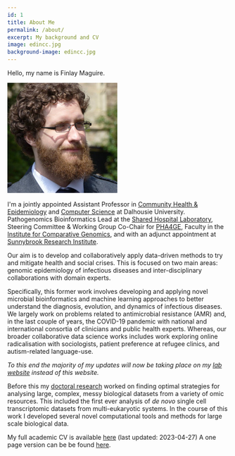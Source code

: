 ```yaml
---
id: 1
title: About Me
permalink: /about/
excerpt: My background and CV
image: edincc.jpg
background-image: edincc.jpg
---
```


Hello, my name is Finlay Maguire.

![Postgrad Research: Not even once](../images/wedding.jpg)

I'm a jointly appointed Assistant Professor in [Community Health & Epidemiology](https://medicine.dal.ca/departments/department-sites/community-health.html) and [Computer Science](https://www.dal.ca/faculty/computerscience.html) at Dalhousie University. Pathogenomics Bioinformatics Lead at the [Shared Hospital Laboratory](https://www.shn.ca/marking-a-milestone-shared-hospital-laboratory-conducts-one-millionth-covid-19-test/), Steering Committee & Working Group Co-Chair for [PHA4GE](https://pha4ge.org/), Faculty in the [Institute for Comparative Genomics](https://icgenomics.ca/), and with an adjunct appointment at [Sunnybrook Research Institute](https://sunnybrook.ca/research/).

Our aim is to develop and collaboratively apply data-driven methods to try and mitigate health and social crises.
This is focused on two main areas: genomic epidemiology of infectious diseases and inter-disciplinary collaborations with domain experts.

Specifically, this former work involves developing and applying novel microbial bioinformatics and machine learning approaches to better understand the diagnosis, evolution, and dynamics of infectious diseases.
We largely work on problems related to antimicrobial resistance (AMR) and, in the last couple of years, the COVID-19 pandemic with national and international consortia of clinicians and public health experts.
Whereas, our broader collaborative data science works includes work exploring online radicalisation with sociologists, patient preference at refugee clinics, and autism-related language-use.

*To this end the majority of my updates will now be taking place on my [lab website](https://maguire-lab.github.io/) instead of this website.*

Before this my [doctoral research](http://finlaymagui.re/assets/finlay_maguire_final_PhD_2015_thesis.pdf) worked on finding optimal strategies for analysing large, complex, messy biological datasets from a variety of omic resources. 
This included the first ever analysis of *de novo* single cell transcriptomic datasets from multi-eukaryotic systems.  In the course of this work 
I developed several novel computational tools and methods for large scale biological data.

My full academic CV is available [here](http://finlaymagui.re/assets/Finlay_Maguire_CV_20230427.pdf) (last updated: 2023-04-27)
A one page version can be be found [here](http://finlaymagui.re/assets/Finlay_Maguire_CV_one_page_20230427.pdf).
